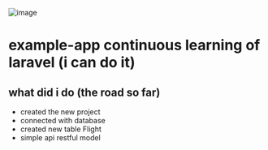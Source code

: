 ![image](https://github.com/user-attachments/assets/5946b1c7-20dd-4df1-a2e4-717952754594)


# example-app continuous learning of laravel (i can do it)
## what did i do (the road so far)
* created the new project
* connected with database
* created new table Flight
* simple api restful model

